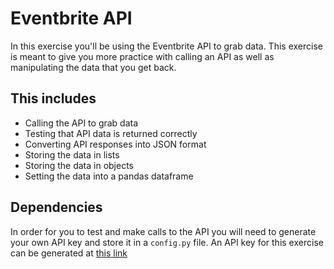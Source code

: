 # Eventbrite API

In this exercise you'll be using the Eventbrite API to grab data. This exercise is meant to give you more practice with calling an API as well as manipulating the data that you get back.

## This includes

* Calling the API to grab data
* Testing that API data is returned correctly
* Converting API responses into JSON format
* Storing the data in lists
* Storing the data in objects
* Setting the data into a pandas dataframe

## Dependencies

In order for you to test and make calls to the API you will need to generate your own API key and store it in a `config.py` file. An API key for this exercise can be generated at [this link](https://www.eventbrite.com/developer/v3/api_overview/authentication/#ebapi-getting-a-token)
